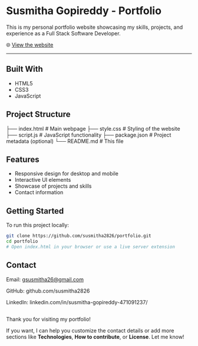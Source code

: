 # Susmitha Gopireddy - Portfolio

This is my personal portfolio website showcasing my skills, projects, and experience as a Full Stack Software Developer.

🌐 [View the website](https://susmitha2826.github.io/portfolio/)

---

## Built With

- HTML5  
- CSS3  
- JavaScript

## Project Structure

├── index.html # Main webpage
├── style.css # Styling of the website
├── script.js # JavaScript functionality
├── package.json # Project metadata (optional)
└── README.md # This file

## Features

- Responsive design for desktop and mobile  
- Interactive UI elements  
- Showcase of projects and skills  
- Contact information  

## Getting Started

To run this project locally:

```bash
git clone https://github.com/susmitha2826/portfolio.git
cd portfolio
# Open index.html in your browser or use a live server extension
```
## Contact

Email: gsusmitha26@gmail.com

GitHub: github.com/susmitha2826

LinkedIn: linkedin.com/in/susmitha-gopireddy-471091237/

##
Thank you for visiting my portfolio!

If you want, I can help you customize the contact details or add more sections like **Technologies**, **How to contribute**, or **License**. Let me know!
